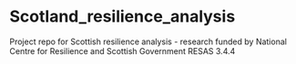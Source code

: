 # Scotland_resilience_analysis
Project repo for Scottish resilience analysis - research funded by National Centre for Resilience and Scottish Government RESAS 3.4.4 
